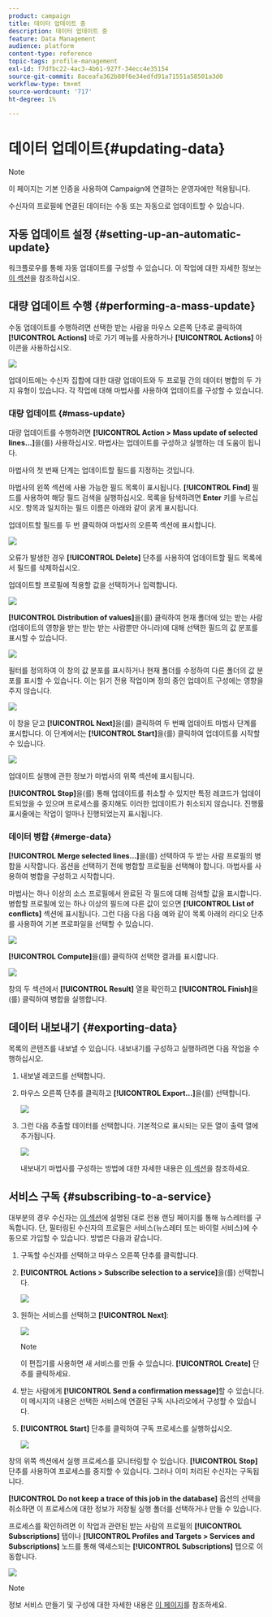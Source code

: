 ```yaml
---
product: campaign
title: 데이터 업데이트 중
description: 데이터 업데이트 중
feature: Data Management
audience: platform
content-type: reference
topic-tags: profile-management
exl-id: f7dfbc22-4ac3-4b61-927f-34ecc4e35154
source-git-commit: 8aceafa362b80f6e34edfd91a71551a58501a3d0
workflow-type: tm+mt
source-wordcount: '717'
ht-degree: 1%

---
```


# 데이터 업데이트{#updating-data}

>[!NOTE]
>
>이 페이지는 기본 인증을 사용하여 Campaign에 연결하는 운영자에만 적용됩니다.

수신자의 프로필에 연결된 데이터는 수동 또는 자동으로 업데이트할 수 있습니다.

## 자동 업데이트 설정 {#setting-up-an-automatic-update}

워크플로우를 통해 자동 업데이트를 구성할 수 있습니다. 이 작업에 대한 자세한 정보는 [이 섹션](../../workflow/using/update-data.md)을 참조하십시오.

## 대량 업데이트 수행 {#performing-a-mass-update}

수동 업데이트를 수행하려면 선택한 받는 사람을 마우스 오른쪽 단추로 클릭하여 **[!UICONTROL Actions]** 바로 가기 메뉴를 사용하거나 **[!UICONTROL Actions]** 아이콘을 사용하십시오.

![](assets/s_ncs_user_action_icon.png)

업데이트에는 수신자 집합에 대한 대량 업데이트와 두 프로필 간의 데이터 병합의 두 가지 유형이 있습니다. 각 작업에 대해 마법사를 사용하여 업데이트를 구성할 수 있습니다.

### 대량 업데이트 {#mass-update}

대량 업데이트를 수행하려면 **[!UICONTROL Action > Mass update of selected lines...]**&#x200B;을(를) 사용하십시오. 마법사는 업데이트를 구성하고 실행하는 데 도움이 됩니다.

마법사의 첫 번째 단계는 업데이트할 필드를 지정하는 것입니다.

마법사의 왼쪽 섹션에 사용 가능한 필드 목록이 표시됩니다. **[!UICONTROL Find]** 필드를 사용하여 해당 필드 검색을 실행하십시오. 목록을 탐색하려면 **Enter** 키를 누르십시오. 항목과 일치하는 필드 이름은 아래와 같이 굵게 표시됩니다.

업데이트할 필드를 두 번 클릭하여 마법사의 오른쪽 섹션에 표시합니다.

![](assets/s_ncs_user_update_wizard01_1.png)

오류가 발생한 경우 **[!UICONTROL Delete]** 단추를 사용하여 업데이트할 필드 목록에서 필드를 삭제하십시오.

업데이트할 프로필에 적용할 값을 선택하거나 입력합니다.

![](assets/s_ncs_user_update_wizard01_12.png)

**[!UICONTROL Distribution of values]**&#x200B;을(를) 클릭하여 현재 폴더에 있는 받는 사람(업데이트의 영향을 받는 받는 받는 사람뿐만 아니라)에 대해 선택한 필드의 값 분포를 표시할 수 있습니다.

![](assets/s_ncs_user_update_wizard01_2.png)

필터를 정의하여 이 창의 값 분포를 표시하거나 현재 폴더를 수정하여 다른 폴더의 값 분포를 표시할 수 있습니다. 이는 읽기 전용 작업이며 정의 중인 업데이트 구성에는 영향을 주지 않습니다.

![](assets/s_ncs_user_update_wizard01_3.png)

이 창을 닫고 **[!UICONTROL Next]**&#x200B;을(를) 클릭하여 두 번째 업데이트 마법사 단계를 표시합니다. 이 단계에서는 **[!UICONTROL Start]**&#x200B;을(를) 클릭하여 업데이트를 시작할 수 있습니다.

![](assets/s_ncs_user_update_wizard01_4.png)

업데이트 실행에 관한 정보가 마법사의 위쪽 섹션에 표시됩니다.

**[!UICONTROL Stop]**&#x200B;을(를) 통해 업데이트를 취소할 수 있지만 특정 레코드가 업데이트되었을 수 있으며 프로세스를 중지해도 이러한 업데이트가 취소되지 않습니다. 진행률 표시줄에는 작업이 얼마나 진행되었는지 표시됩니다.

### 데이터 병합 {#merge-data}

**[!UICONTROL Merge selected lines...]**&#x200B;을(를) 선택하여 두 받는 사람 프로필의 병합을 시작합니다. 옵션을 선택하기 전에 병합할 프로필을 선택해야 합니다. 마법사를 사용하여 병합을 구성하고 시작합니다.

마법사는 하나 이상의 소스 프로필에서 완료된 각 필드에 대해 검색할 값을 표시합니다. 병합할 프로필에 있는 하나 이상의 필드에 다른 값이 있으면 **[!UICONTROL List of conflicts]** 섹션에 표시됩니다. 그런 다음 다음 다음 예와 같이 목록 아래의 라디오 단추를 사용하여 기본 프로파일을 선택할 수 있습니다.

![](assets/s_ncs_user_merge_wizard01_1.png)

**[!UICONTROL Compute]**&#x200B;을(를) 클릭하여 선택한 결과를 표시합니다.

![](assets/s_ncs_user_merge_wizard01_2.png)

창의 두 섹션에서 **[!UICONTROL Result]** 열을 확인하고 **[!UICONTROL Finish]**&#x200B;을(를) 클릭하여 병합을 실행합니다.

## 데이터 내보내기 {#exporting-data}

목록의 콘텐츠를 내보낼 수 있습니다. 내보내기를 구성하고 실행하려면 다음 작업을 수행하십시오.

1. 내보낼 레코드를 선택합니다.
1. 마우스 오른쪽 단추를 클릭하고 **[!UICONTROL Export...]**&#x200B;을(를) 선택합니다.

   ![](assets/s_ncs_user_export_list.png)

1. 그런 다음 추출할 데이터를 선택합니다. 기본적으로 표시되는 모든 열이 출력 열에 추가됩니다.

   ![](assets/s_ncs_user_export_list_start.png)

   내보내기 마법사를 구성하는 방법에 대한 자세한 내용은 [이 섹션](../../platform/using/executing-export-jobs.md)을 참조하세요.

## 서비스 구독 {#subscribing-to-a-service}

대부분의 경우 수신자는 [이 섹션](../../delivery/using/managing-subscriptions.md)에 설명된 대로 전용 랜딩 페이지를 통해 뉴스레터를 구독합니다. 단, 필터링된 수신자의 프로필은 서비스(뉴스레터 또는 바이럴 서비스)에 수동으로 가입할 수 있습니다. 방법은 다음과 같습니다.

1. 구독할 수신자를 선택하고 마우스 오른쪽 단추를 클릭합니다.
1. **[!UICONTROL Actions > Subscribe selection to a service]**&#x200B;을(를) 선택합니다.

   ![](assets/s_ncs_user_selection_subscribe_service.png)

1. 원하는 서비스를 선택하고 **[!UICONTROL Next]**:

   ![](assets/s_ncs_user_selection_subscribe_service_2.png)

   >[!NOTE]
   >
   >이 편집기를 사용하면 새 서비스를 만들 수 있습니다. **[!UICONTROL Create]** 단추를 클릭하세요.

1. 받는 사람에게 **[!UICONTROL Send a confirmation message]**&#x200B;할 수 있습니다. 이 메시지의 내용은 선택한 서비스에 연결된 구독 시나리오에서 구성할 수 있습니다.
1. **[!UICONTROL Start]** 단추를 클릭하여 구독 프로세스를 실행하십시오.

   ![](assets/s_ncs_user_selection_subscribe_service_3.png)

창의 위쪽 섹션에서 실행 프로세스를 모니터링할 수 있습니다. **[!UICONTROL Stop]** 단추를 사용하여 프로세스를 중지할 수 있습니다. 그러나 이미 처리된 수신자는 구독됩니다.

**[!UICONTROL Do not keep a trace of this job in the database]** 옵션의 선택을 취소하면 이 프로세스에 대한 정보가 저장될 실행 폴더를 선택하거나 만들 수 있습니다.

프로세스를 확인하려면 이 작업과 관련된 받는 사람의 프로필의 **[!UICONTROL Subscriptions]** 탭이나 **[!UICONTROL Profiles and Targets > Services and Subscriptions]** 노드를 통해 액세스되는 **[!UICONTROL Subscriptions]** 탭으로 이동합니다.

![](assets/s_ncs_user_selection_subscribe_service_4.png)

>[!NOTE]
>
>정보 서비스 만들기 및 구성에 대한 자세한 내용은 [이 페이지](../../delivery/using/managing-subscriptions.md)를 참조하세요.
